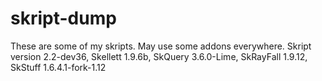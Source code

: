 # skript-dump
These are some of my skripts. May use some addons everywhere.
Skript version 2.2-dev36, Skellett 1.9.6b, SkQuery 3.6.0-Lime, SkRayFall 1.9.12, SkStuff 1.6.4.1-fork-1.12
